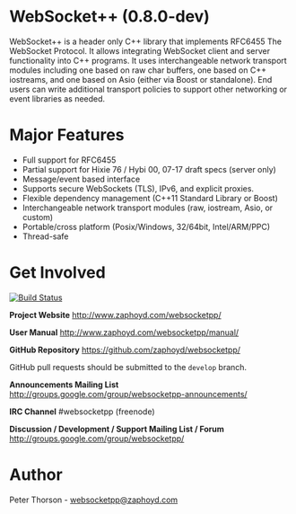 WebSocket++ (0.8.0-dev)
==========================

WebSocket++ is a header only C++ library that implements RFC6455 The WebSocket
Protocol. It allows integrating WebSocket client and server functionality into
C++ programs. It uses interchangeable network transport modules including one
based on raw char buffers, one based on C++ iostreams, and one based on Asio 
(either via Boost or standalone). End users can write additional transport
policies to support other networking or event libraries as needed.

Major Features
==============
* Full support for RFC6455
* Partial support for Hixie 76 / Hybi 00, 07-17 draft specs (server only)
* Message/event based interface
* Supports secure WebSockets (TLS), IPv6, and explicit proxies.
* Flexible dependency management (C++11 Standard Library or Boost)
* Interchangeable network transport modules (raw, iostream, Asio, or custom)
* Portable/cross platform (Posix/Windows, 32/64bit, Intel/ARM/PPC)
* Thread-safe

Get Involved
============

[![Build Status](https://travis-ci.org/zaphoyd/websocketpp.png)](https://travis-ci.org/zaphoyd/websocketpp)

**Project Website**
http://www.zaphoyd.com/websocketpp/

**User Manual**
http://www.zaphoyd.com/websocketpp/manual/

**GitHub Repository**
https://github.com/zaphoyd/websocketpp/

GitHub pull requests should be submitted to the `develop` branch.

**Announcements Mailing List**
http://groups.google.com/group/websocketpp-announcements/

**IRC Channel**
 #websocketpp (freenode)

**Discussion / Development / Support Mailing List / Forum**
http://groups.google.com/group/websocketpp/

Author
======
Peter Thorson - websocketpp@zaphoyd.com
